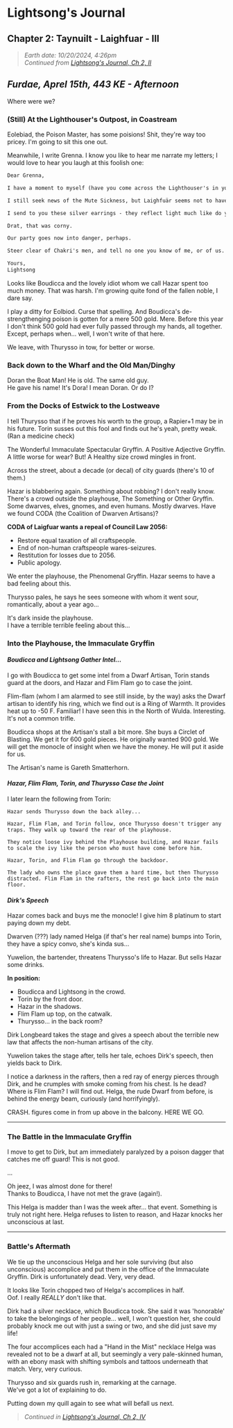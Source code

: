# Lightsong's Journal

## Chapter 2: Taynuilt - Laighfuar - III

> _Earth date: 10/20/2024, 4:26pm_  
> _Continued from [Lightsong's Journal, Ch 2, II](Journal-2-II.md)_

## _Furdae, Aprel 15th, 443 KE - Afternoon_

Where were we?

### (Still) At the Lighthouser's Outpost, in Coastream

Eolebiad, the Poison Master, has some poisions!
Shit, they're way too pricey. I'm going to sit this one out.

Meanwhile, I write Grenna. I know you like to hear me narrate my letters; I would love to hear you laugh at this foolish one:

```txt
Dear Grenna,

I have a moment to myself (have you come across the Lighthouser's in your travels?) and I thought "shant I write the lovely Grenna?"

I still seek news of the Mute Sickness, but Laighfuär seems not to have been afflicted. Please, if you hear of anything, let me know.

I send to you these silver earrings - they reflect light much like do your eyes.

Drat, that was corny. 

Our party goes now into danger, perhaps. 

Steer clear of Chakri's men, and tell no one you know of me, or of us. 

Yours, 
Lightsong
```

Looks like Boudicca and the lovely idiot whom we call Hazar spent too much money. 
That was harsh. I'm growing quite fond of the fallen noble, I dare say.

I play a ditty for Eolbiod. Curse that spelling. And Boudicca's de-strengthenging poison is gotten for a mere 500 gold. Mere. Before this year I don't think 500 gold had ever fully passed through my hands, all together. Except, perhaps when... well, I won't write of that here.

We leave, with Thurysso in tow, for better or worse.

### Back down to the Wharf and the Old Man/Dinghy

Doran the Boat Man! He is old. The same old guy.   
He gave his name! It's Dora! I mean Doran. Or do I?

### From the Docks of Estwick to the Lostweave
I tell Thurysso that if he proves his worth to the group, a Rapier+1 may be in his future. 
Torin susses out this fool and finds out he's yeah, pretty weak. (Ran a medicine check)

The Wonderful Immaculate Spectacular Gryffin. A Positive Adjective Gryffin.
A little worse for wear? But! A Healthy size crowd mingles in front. 

Across the street, about a decade (or decal) of city guards (there's 10 of them.)

Hazar is blabbering again. Something about robbing? I don't really know.  
There's a crowd outside the playhouse, The Something or Other Gryffin. Some dwarves, elves, gnomes, and even humans. Mostly dwarves. Have we found CODA (the Coalition of Dwarven Artisans)?

__CODA of Laigfuar wants a repeal of Council Law 2056:__
- Restore equal taxation of all craftspeople.
- End of non-human craftspeople wares-seizures.
- Restitution for losses due to 2056.
- Public apology.

We enter the playhouse, the Phenomenal Gryffin.
Hazar seems to have a bad feeling about this. 

Thurysso pales, he says he sees someone with whom it went sour, romantically, about a year ago...

It's dark inside the playhouse.   
I have a terrible terrible feeling about this...

### Into the Playhouse, the Immaculate Gryffin

#### _Boudicca and Lightsong Gather Intel..._
I go with Boudicca to get some intel from a Dwarf Artisan, Torin stands guard at the doors, and Hazar and Flim Flam go to case the joint. 

Flim-flam (whom I am alarmed to see still inside, by the way) asks the Dwarf artisan to identify his ring, which we find out is a Ring of Warmth. It provides heat up to -50 F. Familiar! I have seen this in the North of Wulda. Interesting. It's not a common trifle. 

Boudicca shops at the Artisan's stall a bit more. She buys a Circlet of Blasting. We get it for 600 gold pieces. He originally wanted 900 gold. We will get the monocle of insight when we have the money. He will put it aside for us. 

The Artisan's name is Gareth Smatterhorn. 

#### _Hazar, Flim Flam, Torin, and Thurysso Case the Joint_

I later learn the following from Torin:

```
Hazar sends Thurysso down the back alley...  

Hazar, Flim Flam, and Torin follow, once Thurysso doesn't trigger any traps. They walk up toward the rear of the playhouse. 

They notice loose ivy behind the Playhouse building, and Hazar fails to scale the ivy like the person who must have come before him.

Hazar, Torin, and Flim Flam go through the backdoor.

The lady who owns the place gave them a hard time, but then Thurysso distracted. Flim Flam in the rafters, the rest go back into the main floor. 
```

#### _Dirk's Speech_

Hazar comes back and buys me the monocle! I give him 8 platinum to start paying down my debt. 

Dwarven (???) lady named Helga (if that's her real name) bumps into Torin, they have a spicy convo, she's kinda sus...

Yuwelion, the bartender, threatens Thurysso's life to Hazar. But sells Hazar some drinks. 

__In position:__
- Boudicca and Lightsong in the crowd.
- Torin by the front door.
- Hazar in the shadows.
- Flim Flam up top, on the catwalk. 
- Thurysso... in the back room?

Dirk Longbeard takes the stage and gives a speech about the terrible new law that affects the non-human artisans of the city.

Yuwelion takes the stage after, tells her tale, echoes Dirk's speech, then yields back to Dirk.

I notice a darkness in the rafters, then a red ray of energy pierces through Dirk, and he crumples with smoke coming from his chest. Is he dead? Where is Flim Flam? I will find out. Helga, the rude Dwarf from before, is behind the energy beam, curiously (and horrifyingly). 

CRASH. figures come in from up above in the balcony. HERE WE GO.

---
### The Battle in the Immaculate Gryffin

I move to get to Dirk, but am immediately paralyzed by a poison dagger that catches me off guard! This is not good. 

...
 
Oh jeez, I was almost done for there!  
Thanks to Boudicca, I have not met the grave (again!).

This Helga is madder than I was the week after... that event. Something is truly not right here. Helga refuses to listen to reason, and Hazar knocks her unconscious at last.

---

### Battle's Aftermath

We tie up the unconscious Helga and her sole surviving (but also unconscious) accomplice and put them in the office of the Immaculate Gryffin. Dirk is unfortunately dead. Very, very dead.

It looks like Torin chopped two of Helga's accomplices in half.  
Oof. I really _REALLY_ don't like that.

Dirk had a silver necklace, which Boudicca took. She said it was 'honorable' to take the belongings of her people... well, I won't question her, she could probably knock me out with just a swing or two, and she did just save my life!

The four accomplices each had a "Hand in the Mist" necklace
Helga was revealed not to be  a dwarf at all, but seemingly a very pale-skinned human, with an ebony mask with shifting symbols and tattoos underneath that match. Very, very curious.

Thurysso and six guards rush in, remarking at the carnage.  
We've got a lot of explaining to do. 

Putting down my quill again to see what will befall us next.

> _Continued in [Lightsong's Journal, Ch 2, IV](Journal-2-IV.md)_